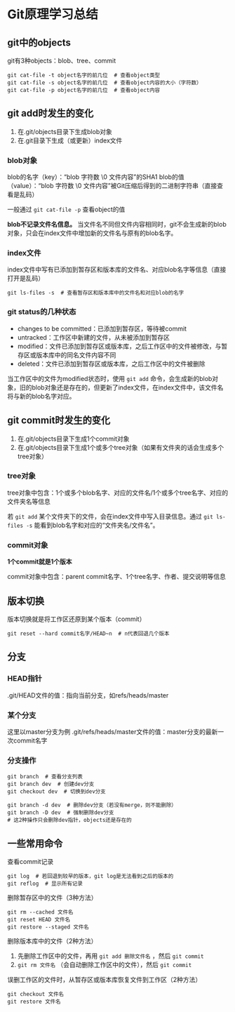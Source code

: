 # Git原理学习总结

## git中的objects

git有3种objects：blob、tree、commit

```
git cat-file -t object名字的前几位  # 查看object类型
git cat-file -s object名字的前几位  # 查看object内容的大小（字符数）
git cat-file -p object名字的前几位  # 查看object内容
```

## git add时发生的变化

1. 在.git/objects目录下生成blob对象
2. 在.git目录下生成（或更新）index文件

### blob对象

blob的名字（key）：“blob 字符数 \0 文件内容”的SHA1
blob的值（value）：“blob 字符数 \0 文件内容”被Git压缩后得到的二进制字符串（直接查看是乱码）

一般通过 `git cat-file -p` 查看object的值

**blob不记录文件名信息。** 当文件名不同但文件内容相同时，git不会生成新的blob对象，只会在index文件中增加新的文件名与原有的blob名字。

### index文件

index文件中写有已添加到暂存区和版本库的文件名、对应blob名字等信息（直接打开是乱码）

```
git ls-files -s  # 查看暂存区和版本库中的文件名和对应blob的名字
```

### git status的几种状态

- changes to be committed：已添加到暂存区，等待被commit
- untracked：工作区中新建的文件，从未被添加到暂存区
- modified：文件已添加到暂存区或版本库，之后工作区中的文件被修改，与暂存区或版本库中的同名文件内容不同
- deleted：文件已添加到暂存区或版本库，之后工作区中的文件被删除

当工作区中的文件为modified状态时，使用 `git add` 命令，会生成新的blob对象，旧的blob对象还是存在的，但更新了index文件，在index文件中，该文件名将与新的blob名字对应。

## git commit时发生的变化

1. 在.git/objects目录下生成1个commit对象
2. 在.git/objects目录下生成1个或多个tree对象（如果有文件夹的话会生成多个tree对象）

### tree对象

tree对象中包含：1个或多个blob名字、对应的文件名/1个或多个tree名字、对应的文件夹名等信息

若 `git add` 某个文件夹下的文件，会在index文件中写入目录信息。通过 `git ls-files -s` 能看到blob名字和对应的“文件夹名/文件名”。

### commit对象

**1个commit就是1个版本**

commit对象中包含：parent commit名字、1个tree名字、作者、提交说明等信息

## 版本切换

版本切换就是将工作区还原到某个版本（commit）

```
git reset --hard commit名字/HEAD~n  # n代表回退几个版本
```

## 分支

### HEAD指针

.git/HEAD文件的值：指向当前分支，如refs/heads/master

### 某个分支

这里以master分支为例
.git/refs/heads/master文件的值：master分支的最新一次commit名字

### 分支操作

```
git branch  # 查看分支列表
git branch dev  # 创建dev分支
git checkout dev  # 切换到dev分支
```

```
git branch -d dev  # 删除dev分支（若没有merge，则不能删除）
git branch -D dev  # 强制删除dev分支
# 这2种操作只会删除dev指针，objects还是存在的
```

## 一些常用命令

查看commit记录

```
git log  # 若回退到较早的版本，git log是无法看到之后的版本的
git reflog  # 显示所有记录
```

删除暂存区中的文件（3种方法）

```
git rm --cached 文件名
git reset HEAD 文件名
git restore --staged 文件名
```

删除版本库中的文件（2种方法）
1. 先删除工作区中的文件，再用 `git add 删除文件名` ，然后 `git commit`
2. `git rm 文件名` （会自动删除工作区中的文件），然后 `git commit`

误删工作区的文件时，从暂存区或版本库恢复文件到工作区（2种方法）

```
git checkout 文件名
git restore 文件名
```